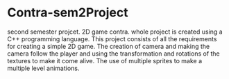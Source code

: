 # Contra-sem2Project
second semester projcet. 2D game contra.
whole project is created using a C++ programming language.
This project consists of all the requirements for creating a simple 2D game.
The creation of camera and making the camera follow the player and using the transformation and rotations of the textures to make it come alive. 
The use of multiple sprites to make a multiple level animations.
